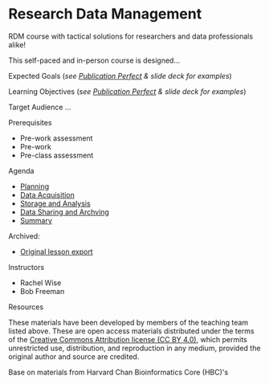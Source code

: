 # Research Data Management

RDM course with tactical solutions for researchers and data professionals alike!

This self-paced and in-person course is designed...


Expected Goals
(_see [Publication Perfect](https://github.com/hbctraining/publication_perfect) & slide deck for examples_)

Learning Objectives
(_see [Publication Perfect](https://github.com/hbctraining/publication_perfect) & slide deck for examples_)

Target Audience
...

Prerequisites

- Pre-work assessment
- Pre-work
- Pre-class assessment

Agenda

* [Planning](lessons/01_planning_for_data_management.md)
* [Data Acquisition](lessons/02_data_acquisition_collection_and_security.md)
* [Storage and Analysis](lessons/03_storage_and_analysis.md)
* [Data Sharing and Archving](lessons/04_dissemination_and_preservation.md)
* [Summary](05_summary.md)

Archived:
* [Original lesson export](lessons/output.md)

Instructors
* Rachel Wise
* Bob Freeman

Resources



These materials have been developed by members of the teaching team listed above. These 
are open access materials distributed under the terms of the 
[Creative Commons Attribution license (CC BY 4.0)](https://creativecommons.org/licenses/by/4.0/),
which permits unrestricted use, distribution, and reproduction in any medium, provided 
the original author and source are credited.

Base on materials from Harvard Chan Bioinformatics Core (HBC)'s 

